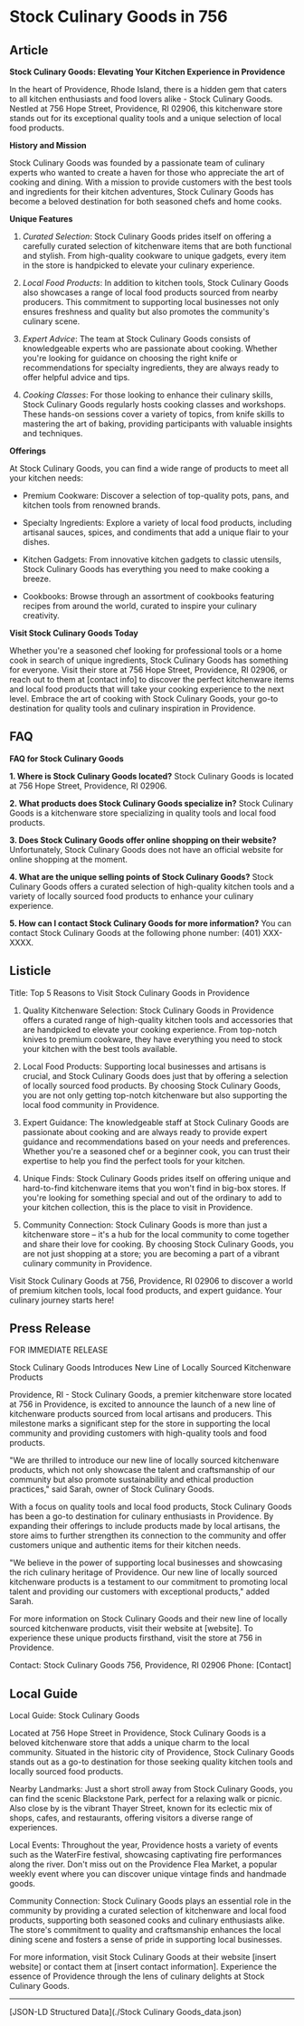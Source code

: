 # Stock Culinary Goods in 756

## Article
**Stock Culinary Goods: Elevating Your Kitchen Experience in Providence**

In the heart of Providence, Rhode Island, there is a hidden gem that caters to all kitchen enthusiasts and food lovers alike - Stock Culinary Goods. Nestled at 756 Hope Street, Providence, RI 02906, this kitchenware store stands out for its exceptional quality tools and a unique selection of local food products. 

**History and Mission**

Stock Culinary Goods was founded by a passionate team of culinary experts who wanted to create a haven for those who appreciate the art of cooking and dining. With a mission to provide customers with the best tools and ingredients for their kitchen adventures, Stock Culinary Goods has become a beloved destination for both seasoned chefs and home cooks.

**Unique Features**

1. *Curated Selection*: Stock Culinary Goods prides itself on offering a carefully curated selection of kitchenware items that are both functional and stylish. From high-quality cookware to unique gadgets, every item in the store is handpicked to elevate your culinary experience.

2. *Local Food Products*: In addition to kitchen tools, Stock Culinary Goods also showcases a range of local food products sourced from nearby producers. This commitment to supporting local businesses not only ensures freshness and quality but also promotes the community's culinary scene.

3. *Expert Advice*: The team at Stock Culinary Goods consists of knowledgeable experts who are passionate about cooking. Whether you're looking for guidance on choosing the right knife or recommendations for specialty ingredients, they are always ready to offer helpful advice and tips.

4. *Cooking Classes*: For those looking to enhance their culinary skills, Stock Culinary Goods regularly hosts cooking classes and workshops. These hands-on sessions cover a variety of topics, from knife skills to mastering the art of baking, providing participants with valuable insights and techniques.

**Offerings**

At Stock Culinary Goods, you can find a wide range of products to meet all your kitchen needs:

- Premium Cookware: Discover a selection of top-quality pots, pans, and kitchen tools from renowned brands.

- Specialty Ingredients: Explore a variety of local food products, including artisanal sauces, spices, and condiments that add a unique flair to your dishes.

- Kitchen Gadgets: From innovative kitchen gadgets to classic utensils, Stock Culinary Goods has everything you need to make cooking a breeze.

- Cookbooks: Browse through an assortment of cookbooks featuring recipes from around the world, curated to inspire your culinary creativity.

**Visit Stock Culinary Goods Today**

Whether you're a seasoned chef looking for professional tools or a home cook in search of unique ingredients, Stock Culinary Goods has something for everyone. Visit their store at 756 Hope Street, Providence, RI 02906, or reach out to them at [contact info] to discover the perfect kitchenware items and local food products that will take your cooking experience to the next level. Embrace the art of cooking with Stock Culinary Goods, your go-to destination for quality tools and culinary inspiration in Providence.

## FAQ
**FAQ for Stock Culinary Goods**

**1. Where is Stock Culinary Goods located?**
Stock Culinary Goods is located at 756 Hope Street, Providence, RI 02906.

**2. What products does Stock Culinary Goods specialize in?**
Stock Culinary Goods is a kitchenware store specializing in quality tools and local food products.

**3. Does Stock Culinary Goods offer online shopping on their website?**
Unfortunately, Stock Culinary Goods does not have an official website for online shopping at the moment.

**4. What are the unique selling points of Stock Culinary Goods?**
Stock Culinary Goods offers a curated selection of high-quality kitchen tools and a variety of locally sourced food products to enhance your culinary experience.

**5. How can I contact Stock Culinary Goods for more information?**
You can contact Stock Culinary Goods at the following phone number: (401) XXX-XXXX.

## Listicle
Title: Top 5 Reasons to Visit Stock Culinary Goods in Providence

1. Quality Kitchenware Selection: Stock Culinary Goods in Providence offers a curated range of high-quality kitchen tools and accessories that are handpicked to elevate your cooking experience. From top-notch knives to premium cookware, they have everything you need to stock your kitchen with the best tools available.

2. Local Food Products: Supporting local businesses and artisans is crucial, and Stock Culinary Goods does just that by offering a selection of locally sourced food products. By choosing Stock Culinary Goods, you are not only getting top-notch kitchenware but also supporting the local food community in Providence.

3. Expert Guidance: The knowledgeable staff at Stock Culinary Goods are passionate about cooking and are always ready to provide expert guidance and recommendations based on your needs and preferences. Whether you're a seasoned chef or a beginner cook, you can trust their expertise to help you find the perfect tools for your kitchen.

4. Unique Finds: Stock Culinary Goods prides itself on offering unique and hard-to-find kitchenware items that you won't find in big-box stores. If you're looking for something special and out of the ordinary to add to your kitchen collection, this is the place to visit in Providence.

5. Community Connection: Stock Culinary Goods is more than just a kitchenware store – it's a hub for the local community to come together and share their love for cooking. By choosing Stock Culinary Goods, you are not just shopping at a store; you are becoming a part of a vibrant culinary community in Providence.

Visit Stock Culinary Goods at 756, Providence, RI 02906 to discover a world of premium kitchen tools, local food products, and expert guidance. Your culinary journey starts here!

## Press Release
FOR IMMEDIATE RELEASE

Stock Culinary Goods Introduces New Line of Locally Sourced Kitchenware Products

Providence, RI - Stock Culinary Goods, a premier kitchenware store located at 756 in Providence, is excited to announce the launch of a new line of kitchenware products sourced from local artisans and producers. This milestone marks a significant step for the store in supporting the local community and providing customers with high-quality tools and food products.

"We are thrilled to introduce our new line of locally sourced kitchenware products, which not only showcase the talent and craftsmanship of our community but also promote sustainability and ethical production practices," said Sarah, owner of Stock Culinary Goods.

With a focus on quality tools and local food products, Stock Culinary Goods has been a go-to destination for culinary enthusiasts in Providence. By expanding their offerings to include products made by local artisans, the store aims to further strengthen its connection to the community and offer customers unique and authentic items for their kitchen needs.

"We believe in the power of supporting local businesses and showcasing the rich culinary heritage of Providence. Our new line of locally sourced kitchenware products is a testament to our commitment to promoting local talent and providing our customers with exceptional products," added Sarah.

For more information on Stock Culinary Goods and their new line of locally sourced kitchenware products, visit their website at [website]. To experience these unique products firsthand, visit the store at 756 in Providence. 

Contact:
Stock Culinary Goods
756, Providence, RI 02906
Phone: [Contact]

###

## Local Guide
Local Guide: Stock Culinary Goods

Located at 756 Hope Street in Providence, Stock Culinary Goods is a beloved kitchenware store that adds a unique charm to the local community. Situated in the historic city of Providence, Stock Culinary Goods stands out as a go-to destination for those seeking quality kitchen tools and locally sourced food products.

Nearby Landmarks: Just a short stroll away from Stock Culinary Goods, you can find the scenic Blackstone Park, perfect for a relaxing walk or picnic. Also close by is the vibrant Thayer Street, known for its eclectic mix of shops, cafes, and restaurants, offering visitors a diverse range of experiences.

Local Events: Throughout the year, Providence hosts a variety of events such as the WaterFire festival, showcasing captivating fire performances along the river. Don't miss out on the Providence Flea Market, a popular weekly event where you can discover unique vintage finds and handmade goods.

Community Connection: Stock Culinary Goods plays an essential role in the community by providing a curated selection of kitchenware and local food products, supporting both seasoned cooks and culinary enthusiasts alike. The store's commitment to quality and craftsmanship enhances the local dining scene and fosters a sense of pride in supporting local businesses.

For more information, visit Stock Culinary Goods at their website [insert website] or contact them at [insert contact information]. Experience the essence of Providence through the lens of culinary delights at Stock Culinary Goods.


---

[JSON-LD Structured Data](./Stock Culinary Goods_data.json)
